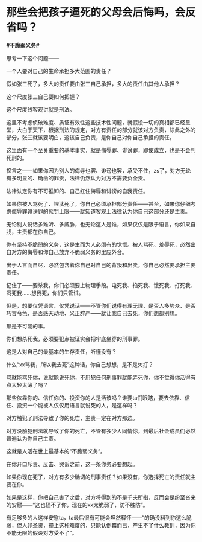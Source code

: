 # 那些会把孩子逼死的父母会后悔吗，会反省吗？
**#不脆弱义务#** 

思考一下这个问题——

一个人要对自己的生命承担多大范围的责任？

假如张三死了，多大的责任要由张三自己承担，多大的责任由其他人承担？

这个尺度张三自己要如何把握？

这个尺度线客观讲就是刑法。

这里不考虑侦破难度、质证有效性这些技术性问题，就假设一切的真相都已经呈堂，大白于天下，根据刑法的规定，对方有责任的部分就该对方负责，除此之外的部分，张三就该要明白，这该自己负责，是你自己对你自己承担的责任。

这里面有一个至关重要的基本事实，就是侮辱罪、诽谤罪，即使成立，也是不会判死刑的。

换言之——如果你因为别人的侮辱也罢、诽谤也罢，承受不住，zs了，对方无论有多明显的、确凿的罪责，法律仍然认为对方不需要负全责。

法律认定你有不可推卸的、自己扛住侮辱和诽谤的自我责任。

如果你被人骂死了、埋汰死了，你自己必须承担部分责任——甚至，如果你仔细考虑侮辱罪诽谤罪的惩罚上限——就知道客观上法律认为你自己这部分还是主责。

无论别人说话多难听、多威胁，也无论这人是谁，如果仅仅是限于语言，你如果自戕，主责都在你自己。

你有坚持不脆弱的义务，这是生而为人必须有的觉悟。被人骂死、羞辱死，必然出自对方的侮辱和你自己放弃不脆弱义务的里应外合。

出于人言而自尽，必然包含着你自己对自己的背叛和出卖，你自己必然要承担主要责任。

记住了——要杀我，你们必须要上物理手段。电死我、掐死我、饿死我、打死我、闷死我……想我死，你们只管试。

但是，想要仅凭语言、仅凭说话——不管你们说得有理无理、是否人多势众、是否巧言令色、是否感天动地、义正辞严——就让我自己去死，你们想都别想。

那是不可能的事。

你们想杀死我，必须要犯点被证实会把牢底坐穿的刑事罪。

这是人对自己的最基本的生存责任，听懂没有？

什么“xx骂我，所以我去死”这种话，你自己想想，是不是欠打？

骂就能骂死你，说就能说死你，不用犯任何刑事罪就能弄死你，你不觉得你活得有点太轻太薄了吗？

那些依靠你的、信任你的、投资你的人是活该吗？谁要ta们眼瞎，要去依靠、信任、投资一个能被人仅仅用语言就说死的人，是这样吗？

对方触犯了刑法导致了你的死亡，主责一定在对方那边。

对方没触犯刑法就导致了你的死亡，不管有多少人同情你，到最后社会成员们必然普遍认为你自己主责。

这就是人活在世上最基本的“不脆弱义务”。

在你开口斥责、反击、哭诉之前，这一条你务必要想起。

如果你现在死了，对方有多少确切的刑事责任？如果没有，你选择死亡的责任就主要在你。

如果是这样，你把自己害了之后，对方将得到的不是千夫所指，反而会是纷至沓来的安慰——“这也怪不了你，现在的xx太脆弱了，防不胜防”。

有足够多的人这样安慰ta，ta最后很有可能会坦然释怀——“的确没料到你这么脆弱，但人非圣贤，撞上这种难度的，只能认倒霉而已，产生不了什么教训，因为你不能无限的假设对方受不了”。

